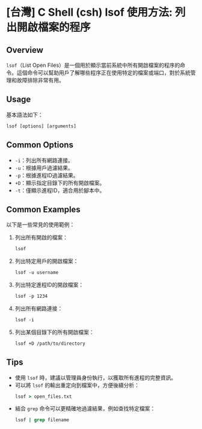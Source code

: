 # [台灣] C Shell (csh) lsof 使用方法: 列出開啟檔案的程序

## Overview
`lsof`（List Open Files）是一個用於顯示當前系統中所有開啟檔案的程序的命令。這個命令可以幫助用戶了解哪些程序正在使用特定的檔案或端口，對於系統管理和故障排除非常有用。

## Usage
基本語法如下：
```csh
lsof [options] [arguments]
```

## Common Options
- `-i`：列出所有網路連接。
- `-u`：根據用戶過濾結果。
- `-p`：根據進程ID過濾結果。
- `+D`：顯示指定目錄下的所有開啟檔案。
- `-t`：僅顯示進程ID，適合用於腳本中。

## Common Examples
以下是一些常見的使用範例：

1. 列出所有開啟的檔案：
   ```csh
   lsof
   ```

2. 列出特定用戶的開啟檔案：
   ```csh
   lsof -u username
   ```

3. 列出特定進程ID的開啟檔案：
   ```csh
   lsof -p 1234
   ```

4. 列出所有網路連接：
   ```csh
   lsof -i
   ```

5. 列出某個目錄下的所有開啟檔案：
   ```csh
   lsof +D /path/to/directory
   ```

## Tips
- 使用 `lsof` 時，建議以管理員身份執行，以獲取所有進程的完整資訊。
- 可以將 `lsof` 的輸出重定向到檔案中，方便後續分析：
  ```csh
  lsof > open_files.txt
  ```
- 結合 `grep` 命令可以更精確地過濾結果，例如查找特定檔案：
  ```csh
  lsof | grep filename
  ```